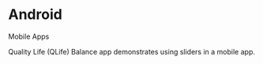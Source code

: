# Android
Mobile Apps

Quality Life (QLife) Balance app demonstrates using sliders in a mobile app.

